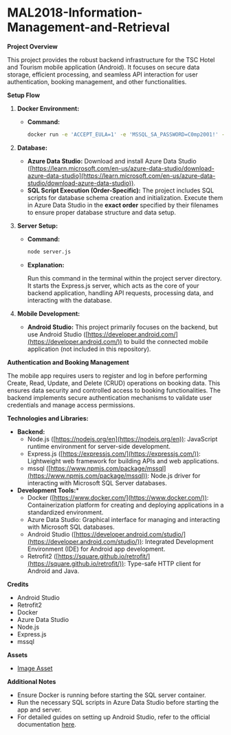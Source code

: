 # MAL2018-Information-Management-and-Retrieval


**Project Overview**

This project provides the robust backend infrastructure for the TSC Hotel and Tourism mobile application (Android). It focuses on secure data storage, efficient processing, and seamless API interaction for user authentication, booking management, and other functionalities.

**Setup Flow**

1.  **Docker Environment:**

    *   **Command:**

        ```bash
        docker run -e 'ACCEPT_EULA=1' -e 'MSSQL_SA_PASSWORD=C0mp2001!' -p 1433:1433 --name COMP2001sqlserv -d mcr.microsoft.com/azure-sql-edge
        ```


2.  **Database:**

    *   **Azure Data Studio:** Download and install Azure Data Studio ([https://learn.microsoft.com/en-us/azure-data-studio/download-azure-data-studio](https://learn.microsoft.com/en-us/azure-data-studio/download-azure-data-studio)).
    *   **SQL Script Execution (Order-Specific):** The project includes SQL scripts for database schema creation and initialization. Execute them in Azure Data Studio in the **exact order** specified by their filenames to ensure proper database structure and data setup.

3.  **Server Setup:**

    *   **Command:**

        ```bash
        node server.js
        ```

    *   **Explanation:**

        Run this command in the terminal within the project server directory. It starts the Express.js server, which acts as the core of your backend application, handling API requests, processing data, and interacting with the database.

4.  **Mobile Development:**

    *   **Android Studio:** This project primarily focuses on the backend, but use Android Studio ([https://developer.android.com/](https://developer.android.com/)) to build the connected mobile application (not included in this repository).

**Authentication and Booking Management**

The mobile app requires users to register and log in before performing Create, Read, Update, and Delete (CRUD) operations on booking data. This ensures data security and controlled access to booking functionalities. The backend implements secure authentication mechanisms to validate user credentials and manage access permissions.

**Technologies and Libraries:**

*   **Backend:**
    *   Node.js ([https://nodejs.org/en](https://nodejs.org/en)): JavaScript runtime environment for server-side development.
    *   Express.js ([https://expressjs.com/](https://expressjs.com/)): Lightweight web framework for building APIs and web applications.
    *   mssql ([https://www.npmjs.com/package/mssql](https://www.npmjs.com/package/mssql)): Node.js driver for interacting with Microsoft SQL Server databases.
*   **Development Tools:***    
    *   Docker ([https://www.docker.com/](https://www.docker.com/)): Containerization platform for creating and deploying applications in a standardized environment.
    *   Azure Data Studio: Graphical interface for managing and interacting with Microsoft SQL databases.
    *   Android Studio ([https://developer.android.com/studio/](https://developer.android.com/studio/)): Integrated Development Environment (IDE) for Android app development.
    *   Retrofit2 ([https://square.github.io/retrofit/](https://square.github.io/retrofit/)): Type-safe HTTP client for Android and Java.

**Credits**

*   Android Studio
*   Retrofit2
*   Docker
*   Azure Data Studio
*   Node.js
*   Express.js
*   mssql

**Assets**

*   [Image Asset](https://img.freepik.com/free-photo/close-up-white-marble-texture-background_53876-63512.jpg?t=st=1736217481~exp=1736221081~hmac=aedb0dac7)

**Additional Notes**

*  Ensure Docker is running before starting the SQL server container.
*  Run the necessary SQL scripts in Azure Data Studio before starting the app and server.
*  For detailed guides on setting up Android Studio, refer to the official documentation [here](https://developer.android.com/studio).
